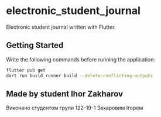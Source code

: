 # electronic_student_journal

Electronic student journal written with Flutter.

## Getting Started

Write the following commands before running the application:

```sh
flutter pub get
dart run build_runner build --delete-conflicting-outputs
```

## Made by student Ihor Zakharov
Виконано студентом групи 122-19-1 Захаровим Ігорем
